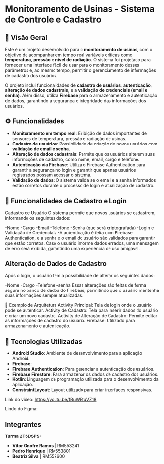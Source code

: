 # Monitoramento de Usinas - Sistema de Controle e Cadastro

## 📍 Visão Geral

Este é um projeto desenvolvido para o **monitoramento de usinas**, com o objetivo de acompanhar em tempo real variáveis críticas como **temperatura**, **pressão** e **nível de radiação**. O sistema foi projetado para fornecer uma interface fácil de usar para o monitoramento desses parâmetros e, ao mesmo tempo, permitir o gerenciamento de informações de cadastro dos usuários.

O projeto inclui funcionalidades de **cadastro de usuários**, **autenticação**, **alteração de dados cadastrais**, e a **validação de credenciais (email e senha)**. Além disso, utiliza **Firebase** para o armazenamento e autenticação de dados, garantindo a segurança e integridade das informações dos usuários.

## ⚙️ Funcionalidades

- **Monitoramento em tempo real**: Exibição de dados importantes de sensores de temperatura, pressão e radiação de usinas.
- **Cadastro de usuários**: Possibilidade de criação de novos usuários com **validação de email e senha**.
- **Alteração de dados cadastrais**: Permite que os usuários alterem suas informações de cadastro, como nome, email, cargo e telefone.
- **Autenticação via Firebase**: Utiliza o Firebase Authentication para garantir a segurança no login e garantir que apenas usuários registrados possam acessar o sistema.
- **Validação de dados**: O sistema valida se o email e a senha informados estão corretos durante o processo de login e atualização de cadastro.

 ## **🔑 Funcionalidades de Cadastro e Login**
Cadastro de Usuário
O sistema permite que novos usuários se cadastrem, informando os seguintes dados:

-Nome
-Cargo
-Email
-Telefone
-Senha (que será criptografada)
-Login e Validação de Credenciais
-A autenticação é feita com Firebase Authentication, e a senha e o email do usuário são validados para garantir que estão corretos. Caso o usuário informe dados errados, uma mensagem de erro será exibida, garantindo uma experiência de uso amigável.

## **Alteração de Dados de Cadastro**
Após o login, o usuário tem a possibilidade de alterar os seguintes dados:

-Nome
-Cargo
-Telefone
-senha
Essas alterações são feitas de forma segura no banco de dados do Firebase, permitindo que o usuário mantenha suas informações sempre atualizadas.

📜 Exemplo de Arquitetura
Activity Principal: Tela de login onde o usuário pode se autenticar.
Activity de Cadastro: Tela para inserir dados do usuário e criar um novo cadastro.
Activity de Alteração de Cadastro: Permite editar as informações de cadastro do usuário.
Firebase: Utilizado para armazenamento e autenticação.

## 🚀 Tecnologias Utilizadas

- **Android Studio**: Ambiente de desenvolvimento para a aplicação Android.
- **Firebase**:
- **Firebase Authentication**: Para gerenciar a autenticação dos usuários.
- **Firebase Firestore**: Para armazenar os dados de cadastro dos usuários.
- **Kotlin**: Linguagem de programação utilizada para o desenvolvimento da aplicação.
- **ConstraintLayout**: Layout utilizado para criar interfaces responsivas.

Link do video: https://youtu.be/fBuWEtuVZ18

Lindo do Figma: 

## Integrantes
**Turma 2TSDSPS:**
- **Vitor Onofre Ramos** | RM553241
- **Pedro Henrique** | RM553801
- **Beatriz Silva** | RM552600
